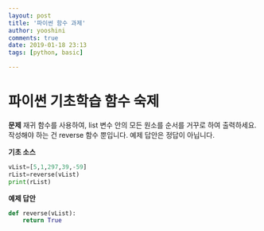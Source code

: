 ```yaml
---
layout: post
title: '파이썬 함수 과제'
author: yooshini
comments: true
date: 2019-01-18 23:13
tags: [python, basic]

---
```



# 파이썬 기초학습 함수 숙제

**문제**
재귀 함수를 사용하여, list 변수 안의 모든 원소를 순서를 거꾸로 하여 출력하세요.
작성해야 하는 건 reverse 함수 뿐입니다. 예제 답안은 정답이 아닙니다.

**기초 소스**
```python
vList=[5,1,297,39,-59]
rList=reverse(vList)
print(rList)
```

**예제 답안**
```python
def reverse(vList):
	return True
```